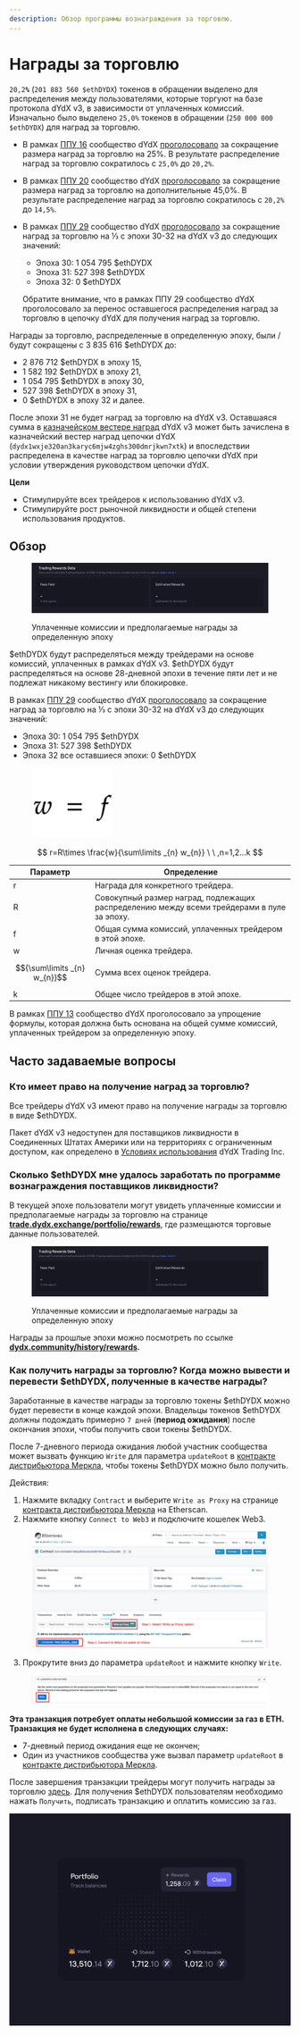 ```yaml
---
description: Обзор программы вознаграждения за торговлю.
---
```


# Награды за торговлю

`20,2`**`%`** (`201 883 560 $ethDYDX`) токенов в обращении выделено для распределения между пользователями, которые торгуют на базе протокола dYdX v3, в зависимости от уплаченных комиссий. Изначально было выделено `25,0%` токенов в обращении (`250 000 000 $ethDYDX`) для наград за торговлю.

* В рамках [ППУ 16](https://github.com/dydxfoundation/dip/blob/master/content/dips/DIP-16.md) сообщество dYdX [проголосовало](https://dydx.community/dashboard/proposal/8) за сокращение размера наград за торговлю на 25%. В результате распределение наград за торговлю сократилось с `25,0%` до `20,2%`.
* В рамках [ППУ 20](https://dydx.community/dashboard/proposal/11) сообщество dYdX [проголосовало](https://dydx.community/dashboard/proposal/11) за сокращение размера наград за торговлю на дополнительные 45,0%. В результате распределение наград за торговлю сократилось с `20,2%` до `14,5%`.
*   В рамках [ППУ 29](https://dydx.community/dashboard/proposal/16) сообщество dYdX [проголосовало](https://dydx.community/dashboard/proposal/16) за сокращение наград за торговлю на ⅓ с эпохи 30-32 на dYdX v3 до следующих значений:

    * Эпоха 30: 1 054 795 $ethDYDX
    * Эпоха 31: 527 398 $ethDYDX
    * Эпоха 32: 0 $ethDYDX

    Обратите внимание, что в рамках ППУ 29 сообщество dYdX проголосовало за перенос оставшегося распределения наград за торговлю в цепочку dYdX для получения наград за торговлю.

Награды за торговлю, распределенные в определенную эпоху, были / будут сокращены с 3 835 616 $ethDYDX до:

* 2 876 712 $ethDYDX в эпоху 15,
* 1 582 192 $ethDYDX в эпоху 21,
* 1 054 795 $ethDYDX в эпоху 30,
* 527 398 $ethDYDX в эпоху 31,
* 0 $ethDYDX в эпоху 32 и далее.

После эпохи 31 не будет наград за торговлю на dYdX v3. Оставшаяся сумма в [казначейском вестере наград](https://etherscan.io/address/0xb9431e19b29b952d9358025f680077c3fd37292f)  dYdX v3 может быть зачислена в казначейский вестер наград цепочки dYdX (`dydx1wxje320an3karyc6mjw4zghs300dmrjkwn7xtk`) и впоследствии распределена в качестве  наград за торговлю цепочки dYdX при условии утверждения руководством цепочки dYdX.

**Цели**

* Стимулируйте всех трейдеров к использованию dYdX v3.
* Стимулируйте рост рыночной ликвидности и общей степени использования продуктов.

## **Обзор**

<figure><img src="../.gitbook/assets/1-fees-paid-estimated-rewards.png" alt=""><figcaption><p>Уплаченные комиссии и предполагаемые награды за определенную эпоху</p></figcaption></figure>

$ethDYDX будут распределяться между трейдерами на основе комиссий, уплаченных в рамках dYdX v3. $ethDYDX будут распределяться на основе 28-дневной эпохи в течение пяти лет и не подлежат никакому вестингу или блокировке.

В рамках [ППУ 29](https://dydx.community/dashboard/proposal/16) сообщество dYdX [проголосовало](https://dydx.community/dashboard/proposal/16) за сокращение наград за торговлю на ⅓ с эпохи 30-32 на dYdX v3 до следующих значений:

* Эпоха 30: 1 054 795 $ethDYDX
* Эпоха 31: 527 398 $ethDYDX
* Эпоха 32 все оставшиеся эпохи: 0 $ethDYDX



<figure><img src="../.gitbook/assets/1-trading-rewards-formula-new.png" alt=""><figcaption></figcaption></figure>

$$
r=R\times \frac{w}{\sum\limits _{n} w_{n}} \ \ ,n=1,2...k
$$

| Параметр | Определение |
| ---------------------------- | ----------------------------------------------------------------------- |
| r | Награда для конкретного трейдера. |
| R | Совокупный размер наград, подлежащих распределению между всеми трейдерами в пуле за эпоху. |
| f | Общая сумма комиссий, уплаченных трейдером в этой эпохе. |
| w | Личная оценка трейдера. |
| $${\sum\limits _{n} w_{n}}$$ | Сумма всех оценок трейдера. |
| k | Общее число трейдеров в этой эпохе. |

В рамках [ППУ 13](https://github.com/dydxfoundation/dip/blob/master/content/dips/DIP-13.md) сообщество dYdX проголосовало за упрощение формулы, которая должна быть основана на общей сумме комиссий, уплаченных трейдером за определенную эпоху.

## Часто задаваемые вопросы

### Кто имеет право на получение наград за торговлю?

Все трейдеры dYdX v3 имеют право на получение награды за торговлю в виде $ethDYDX.

Пакет dYdX v3 недоступен для поставщиков ликвидности в Соединенных Штатах Америки или на территориях с ограниченным доступом, как определено в [Условиях использования](https://dydx.exchange/terms) dYdX Trading Inc.

### Сколько $ethDYDX мне удалось заработать по программе вознаграждения поставщиков ликвидности?

В текущей эпохе пользователи могут увидеть уплаченные комиссии и предполагаемые награды за торговлю на странице [**trade.dydx.exchange/portfolio/rewards**](https://trade.dydx.exchange/portfolio/rewards), где размещаются торговые данные пользователей.

<figure><img src="../.gitbook/assets/1-fees-paid-estimated-rewards.png" alt=""><figcaption><p>Уплаченные комиссии и предполагаемые награды за определенную эпоху</p></figcaption></figure>

Награды за прошлые эпохи можно посмотреть по ссылке [**dydx.community/history/rewards**](https://dydx.community/history/rewards)**.**

### Как получить награды за торговлю? Когда можно вывести и перевести $ethDYDX, полученные в качестве награды?

Заработанные в качестве награды за торговлю токены $ethDYDX можно будет перевести в конце каждой эпохи. Владельцы токенов $ethDYDX должны подождать примерно `7 дней` (**период ожидания**) после окончания эпохи, чтобы получить свои токены $ethDYDX.

После 7-дневного периода ожидания любой участник сообщества может вызвать функцию `Write` для параметра `updateRoot` в [контракте дистрибьютора Меркла](https://etherscan.io/address/0x01d3348601968ab85b4bb028979006eac235a588#writeProxyContract), чтобы токены $ethDYDX можно было получить.

Действия:

1. Нажмите вкладку `Contract` и выберите `Write as Proxy` на странице [контракта дистрибьютора Меркла](https://etherscan.io/address/0x01d3348601968ab85b4bb028979006eac235a588#writeProxyContract) на Etherscan.
2. Нажмите кнопку `Connect to Web3` и подключите кошелек Web3.

<figure><img src="../.gitbook/assets/merkle-distributor-contract.jpeg" alt=""><figcaption></figcaption></figure>

3. Прокрутите вниз до параметра `updateRoot` и нажмите кнопку `Write`.

<figure><img src="../.gitbook/assets/updateRoot-claiming.jpeg" alt=""><figcaption></figcaption></figure>

**Эта транзакция потребует оплаты небольшой комиссии за газ в ETH. Транзакция не будет исполнена в следующих случаях:**

* 7-дневный период ожидания еще не окончен;
* Один из участников сообщества уже вызвал параметр `updateRoot` в [контракте дистрибьютора Меркла](https://etherscan.io/address/0x01d3348601968ab85b4bb028979006eac235a588#writeProxyContract).

После завершения транзакции трейдеры могут получить награды за торговлю [здесь](https://dydx.community/dashboard). Для получения $ethDYDX пользователям необходимо нажать `Получить`, подписать транзакцию и оплатить комиссию за газ.

![Обзор портфеля наград](../.gitbook/assets/1-portfolio-overview-rewards.png)
